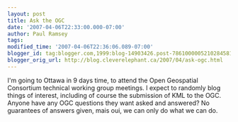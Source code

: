 ```yaml
---
layout: post
title: Ask the OGC
date: '2007-04-06T22:33:00.000-07:00'
author: Paul Ramsey
tags: 
modified_time: '2007-04-06T22:36:06.089-07:00'
blogger_id: tag:blogger.com,1999:blog-14903426.post-7861000005210284581
blogger_orig_url: http://blog.cleverelephant.ca/2007/04/ask-ogc.html
---
```


I'm going to Ottawa in 9 days time, to attend the Open Geospatial Consortium technical working group meetings. I expect to randomly blog things of interest, including of course the submission of KML to the OGC. Anyone have any OGC questions they want asked and answered? No guarantees of answers given, mais oui, we can only do what we can do.